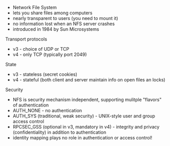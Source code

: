* Network File System
* lets you share files among computers
* nearly transparent to users (you need to mount it)
* no information lost when an NFS server crashes
* introduced in 1984 by Sun Microsystems

Transport protocols

* v3 - choice of UDP or TCP
* v4 - only TCP (typically port 2049)

State

* v3 - stateless (secret cookies)
* v4 - stateful (both client and server maintain info on open files an locks)

Security

* NFS is security mechanism independent, supporting mulitple "flavors" of authentication
 * AUTH_NONE - no authentication
 * AUTH_SYS (traditional, weak security) - UNIX-style user and group access control
 * RPCSEC_GSS (optional in v3, mandatory in v4) - integrity and privacy (confidentiality) in addition to authentication
* identity mapping plays no role in authentication or access control!
